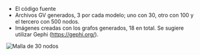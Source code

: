 - El código fuente
- Archivos GV generados, 3 por cada modelo; uno con 30, otro con 100 y el tercero con 500 nodos.
- Imágenes creadas con los grafos generados, 18 en total. Se sugiere utilizar Gephi (https://gephi.org/).


![Malla de  30 nodos](/main/Imagenes/malla30.png)
